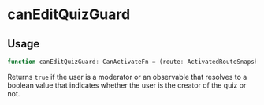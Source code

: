 # canEditQuizGuard
## Usage
```typescript
function canEditQuizGuard: CanActivateFn = (route: ActivatedRouteSnapshot, state: RouteStateSnapshot)
```

Returns ``true`` if the user is a moderator or an observable that resolves to a boolean value that indicates whether the user is the creator of the quiz or not.